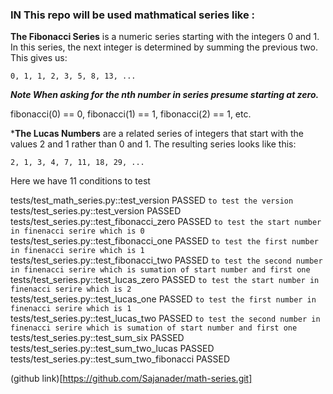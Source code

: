 ### IN This repo will be used mathmatical series like :

**The Fibonacci Series** is a numeric series starting with the integers 0 and 1. In this series, the next integer is determined by summing the previous two. This gives us:

``0, 1, 1, 2, 3, 5, 8, 13, ...``

***Note When asking for the nth number in series presume starting at zero.***

fibonacci(0) == 0, fibonacci(1) == 1, fibonacci(2) == 1, etc.

***The Lucas Numbers** are a related series of integers that start with the values 2 and 1 rather than 0 and 1. The resulting series looks like this:

``2, 1, 3, 4, 7, 11, 18, 29, ...``

Here we have 11 conditions to test 

tests/test_math_series.py::test_version PASSED      ``to test the version``                         
tests/test_series.py::test_version PASSED                               
tests/test_series.py::test_fibonacci_zero PASSED        ``to test the start number in finenacci serire which is 0``                 
tests/test_series.py::test_fibonacci_one PASSED          ``to test the first number in finenacci serire which is 1``                 
tests/test_series.py::test_fibonacci_two PASSED ``to test the second number in finenacci serire which is sumation of start number and first one``                 
tests/test_series.py::test_lucas_zero PASSED ``to test the start number in finenacci serire which is 2``                             
tests/test_series.py::test_lucas_one PASSED   ``to test the first number in finenacci serire which is 1``                           
tests/test_series.py::test_lucas_two PASSED  ``to test the second number in finenacci serire which is sumation of start number and first one``                         
tests/test_series.py::test_sum_six PASSED                               
tests/test_series.py::test_sum_two_lucas PASSED                            
tests/test_series.py::test_sum_two_fibonacci PASSED     


(github link)[https://github.com/Sajanader/math-series.git]


